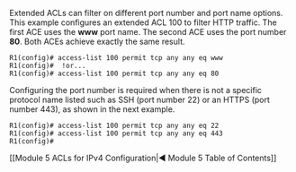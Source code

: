 Extended ACLs can filter on different port number and port name options. This example configures an extended ACL 100 to filter HTTP traffic. The first ACE uses the **www** port name. The second ACE uses the port number **80**. Both ACEs achieve exactly the same result.

```
R1(config)# access-list 100 permit tcp any any eq www
R1(config)#  !or...
R1(config)# access-list 100 permit tcp any any eq 80 
```

Configuring the port number is required when there is not a specific protocol name listed such as SSH (port number 22) or an HTTPS (port number 443), as shown in the next example.

```
R1(config)# access-list 100 permit tcp any any eq 22
R1(config)# access-list 100 permit tcp any any eq 443
R1(config)#
```

[[Module 5 ACLs for IPv4 Configuration|◀ Module 5 Table of Contents]]